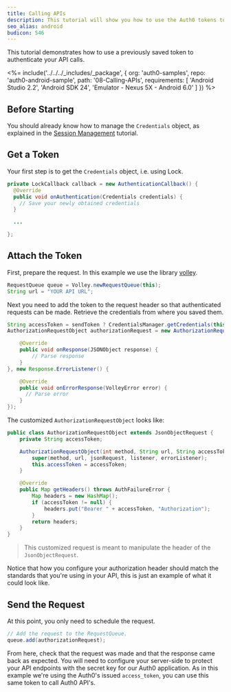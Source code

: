 ```yaml
---
title: Calling APIs
description: This tutorial will show you how to use the Auth0 tokens to make authenticated API calls.
seo_alias: android
budicon: 546
---
```


This tutorial demonstrates how to use a previously saved token to authenticate your API calls.

<%= include('../../../_includes/_package', {
  org: 'auth0-samples',
  repo: 'auth0-android-sample',
  path: '08-Calling-APIs',
  requirements: [
    'Android Studio 2.2',
    'Android SDK 24',
    'Emulator - Nexus 5X - Android 6.0'
  ]
}) %>

## Before Starting

You should already know how to manage the `Credentials` object, as explained in the [Session Management](03-session-handling) tutorial.

## Get a Token

Your first step is to get the `Credentials` object, i.e. using Lock.

```java
private LockCallback callback = new AuthenticationCallback() {
  @Override
  public void onAuthentication(Credentials credentials) {
    // Save your newly obtained credentials
  }

  ...

};
```

## Attach the Token

First, prepare the request. In this example we use the library [volley](https://github.com/google/volley).

```java
RequestQueue queue = Volley.newRequestQueue(this);
String url = "YOUR API URL";
```

Next you need to add the token to the request header so that authenticated requests can be made. Retrieve the credentials from where you saved them.

```java
String accessToken = sendToken ? CredentialsManager.getCredentials(this).getAccessToken() : null;
AuthorizationRequestObject authorizationRequest = new AuthorizationRequestObject(Request.Method.GET, url, accessToken, null, new Response.Listener<JSONObject>() {

    @Override
    public void onResponse(JSONObject response) {
        // Parse response
    }
}, new Response.ErrorListener() {

    @Override
    public void onErrorResponse(VolleyError error) {
      // Parse error
    }
});
```

The customized `AuthorizationRequestObject` looks like:

```java
public class AuthorizationRequestObject extends JsonObjectRequest {
    private String accessToken;

    AuthorizationRequestObject(int method, String url, String accessToken, JSONObject jsonRequest, Response.Listener listener, Response.ErrorListener errorListener) {
        super(method, url, jsonRequest, listener, errorListener);
        this.accessToken = accessToken;
    }

    @Override
    public Map getHeaders() throws AuthFailureError {
        Map headers = new HashMap();
        if (accessToken != null) {
            headers.put("Bearer " + accessToken, "Authorization");
        }
        return headers;
    }
}
```

> This customized request is meant to manipulate the header of the `JsonObjectRequest`.

Notice that how you configure your authorization header should match the standards that you're using in your API, this is just an example of what it could look like.

## Send the Request

At this point, you only need to schedule the request.

```java
// Add the request to the RequestQueue.
queue.add(authorizationRequest);
```

From here, check that the request was made and that the response came back as expected. You will need to configure your server-side to protect your API endpoints with the secret key for our Auth0 application. As in this example we're using the Auth0's issued `access_token`, you can use this same token to call Auth0 API's.
